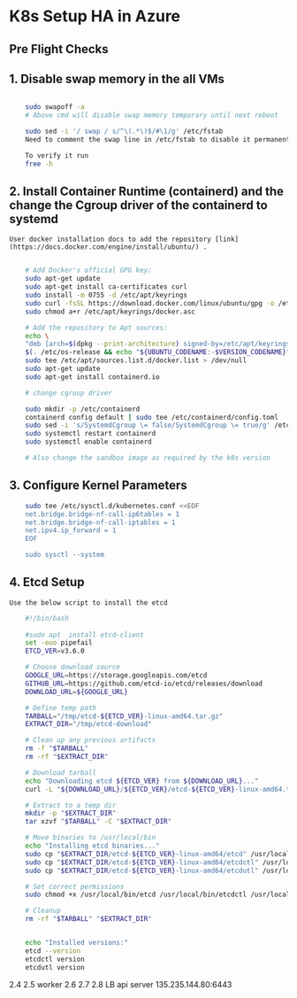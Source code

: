 # K8s Setup HA in Azure


## Pre Flight Checks 

## 1. Disable swap memory in the all VMs

```bash

    sudo swapoff -a
    # Above cmd will disable swap memory temporary until next reboot

    sudo sed -i '/ swap / s/^\(.*\)$/#\1/g' /etc/fstab
    Need to comment the swap line in /etc/fstab to disable it permanently.

    To verify it run 
    free -h
```

## 2. Install Container Runtime (containerd) and the change the Cgroup driver of the containerd to systemd


    User docker installation docs to add the repository [link](https://docs.docker.com/engine/install/ubuntu/) .

```bash

    # Add Docker's official GPG key:
    sudo apt-get update
    sudo apt-get install ca-certificates curl
    sudo install -m 0755 -d /etc/apt/keyrings
    sudo curl -fsSL https://download.docker.com/linux/ubuntu/gpg -o /etc/apt/keyrings/docker.asc
    sudo chmod a+r /etc/apt/keyrings/docker.asc

    # Add the repository to Apt sources:
    echo \
    "deb [arch=$(dpkg --print-architecture) signed-by=/etc/apt/keyrings/docker.asc] https://download.docker.com/linux/ubuntu \
    $(. /etc/os-release && echo "${UBUNTU_CODENAME:-$VERSION_CODENAME}") stable" | \
    sudo tee /etc/apt/sources.list.d/docker.list > /dev/null
    sudo apt-get update
    sudo apt-get install containerd.io

    # change cgroup driver

    sudo mkdir -p /etc/containerd 
    containerd config default | sudo tee /etc/containerd/config.toml
    sudo sed -i 's/SystemdCgroup \= false/SystemdCgroup \= true/g' /etc/containerd/config.toml
    sudo systemctl restart containerd 
    sudo systemctl enable containerd

    # Also change the sandbox image as required by the k8s version
```

## 3. Configure Kernel Parameters

```bash
    sudo tee /etc/sysctl.d/kubernetes.conf <<EOF 
    net.bridge.bridge-nf-call-ip6tables = 1 
    net.bridge.bridge-nf-call-iptables = 1 
    net.ipv4.ip_forward = 1 
    EOF 

    sudo sysctl --system
```

## 4. Etcd Setup

    Use the below script to install the etcd

```bash
    #!/bin/bash
    
    #sudo apt  install etcd-client
    set -euo pipefail
    ETCD_VER=v3.6.0

    # Choose download source
    GOOGLE_URL=https://storage.googleapis.com/etcd
    GITHUB_URL=https://github.com/etcd-io/etcd/releases/download
    DOWNLOAD_URL=${GOOGLE_URL}

    # Define temp path
    TARBALL="/tmp/etcd-${ETCD_VER}-linux-amd64.tar.gz"
    EXTRACT_DIR="/tmp/etcd-download"

    # Clean up any previous artifacts
    rm -f "$TARBALL"
    rm -rf "$EXTRACT_DIR"

    # Download tarball
    echo "Downloading etcd ${ETCD_VER} from ${DOWNLOAD_URL}..."
    curl -L "${DOWNLOAD_URL}/${ETCD_VER}/etcd-${ETCD_VER}-linux-amd64.tar.gz" -o "$TARBALL"

    # Extract to a temp dir
    mkdir -p "$EXTRACT_DIR"
    tar xzvf "$TARBALL" -C "$EXTRACT_DIR"

    # Move binaries to /usr/local/bin
    echo "Installing etcd binaries..."
    sudo cp "$EXTRACT_DIR/etcd-${ETCD_VER}-linux-amd64/etcd" /usr/local/bin/
    sudo cp "$EXTRACT_DIR/etcd-${ETCD_VER}-linux-amd64/etcdctl" /usr/local/bin/
    sudo cp "$EXTRACT_DIR/etcd-${ETCD_VER}-linux-amd64/etcdutl" /usr/local/bin/

    # Set correct permissions
    sudo chmod +x /usr/local/bin/etcd /usr/local/bin/etcdctl /usr/local/bin/etcdutl

    # Cleanup
    rm -rf "$TARBALL" "$EXTRACT_DIR"


    echo "Installed versions:"
    etcd --version
    etcdctl version
    etcdutl version
```







2.4
2.5
worker
2.6
2.7
2.8
LB api server
135.235.144.80:6443
